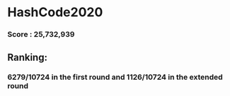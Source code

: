 # HashCode2020
### Score : 25,732,939
## Ranking:
### 6279/10724 in the first round and 1126/10724 in the extended round
